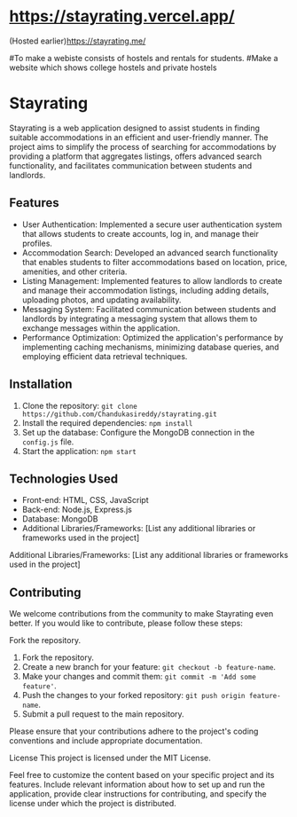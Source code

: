 # https://stayrating.vercel.app/
(Hosted earlier)https://stayrating.me/

#To make a webiste consists of hostels and rentals for students.
 #Make a website which shows college hostels and private hostels
<h1>Stayrating</h1>
<p>Stayrating is a web application designed to assist students in finding suitable accommodations in an efficient and user-friendly manner. The project aims to simplify the process of searching for accommodations by providing a platform that aggregates listings, offers advanced search functionality, and facilitates communication between students and landlords.</p>

<h2>Features</h2>
<ul>
    <li>User Authentication: Implemented a secure user authentication system that allows students to create accounts, log in, and manage their profiles.</li>
    <li>Accommodation Search: Developed an advanced search functionality that enables students to filter accommodations based on location, price, amenities, and other criteria.</li>
    <li>Listing Management: Implemented features to allow landlords to create and manage their accommodation listings, including adding details, uploading photos, and updating availability.</li>
    <li>Messaging System: Facilitated communication between students and landlords by integrating a messaging system that allows them to exchange messages within the application.</li>
    <li>Performance Optimization: Optimized the application's performance by implementing caching mechanisms, minimizing database queries, and employing efficient data retrieval techniques.</li>
  </ul>
<h2>Installation</h2>
<ol>
    <li>Clone the repository: <code>git clone https://github.com/Chandukasireddy/stayrating.git</code></li>
    <li>Install the required dependencies: <code>npm install</code></li>
    <li>Set up the database: Configure the MongoDB connection in the <code>config.js</code> file.</li>
    <li>Start the application: <code>npm start</code></li>
  </ol>
<h2>Technologies Used</h2>
<ul>
    <li>Front-end: HTML, CSS, JavaScript</li>
    <li>Back-end: Node.js, Express.js</li>
    <li>Database: MongoDB</li>
    <li>Additional Libraries/Frameworks: [List any additional libraries or frameworks used in the project]</li>
  </ul>
Additional Libraries/Frameworks: [List any additional libraries or frameworks used in the project]
<h2>Contributing </h2>
We welcome contributions from the community to make Stayrating even better. If you would like to contribute, please follow these steps:

Fork the repository.
 <ol>
    <li>Fork the repository.</li>
    <li>Create a new branch for your feature: <code>git checkout -b feature-name</code>.</li>
    <li>Make your changes and commit them: <code>git commit -m 'Add some feature'</code>.</li>
    <li>Push the changes to your forked repository: <code>git push origin feature-name</code>.</li>
    <li>Submit a pull request to the main repository.</li>
  </ol>
Please ensure that your contributions adhere to the project's coding conventions and include appropriate documentation.

License
This project is licensed under the MIT License.

Feel free to customize the content based on your specific project and its features. Include relevant information about how to set up and run the application, provide clear instructions for contributing, and specify the license under which the project is distributed.
